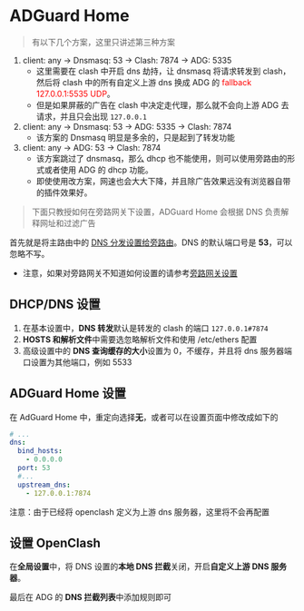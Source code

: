 # ADGuard Home

> 有以下几个方案，这里只讲述第三种方案

1. client: any -> Dnsmasq: 53 -> Clash: 7874 -> ADG: 5335
   * 这里需要在 clash 中开启 dns 劫持，让 dnsmasq 将请求转发到 clash，然后将 clash 中的所有自定义上游 dns 换成 ADG 的 <sapn style="color:red">fallback 127.0.0.1:5535 UDP</sapn>。
   * 但是如果屏蔽的广告在 clash 中决定走代理，那么就不会向上游 ADG 去请求，并且只会出现 `127.0.0.1`
2. client: any -> Dnsmasq: 53 -> ADG: 5335 -> Clash: 7874
   * 该方案的 Dnsmasq 明显是多余的，只是起到了转发功能
3. client: any -> ADG: 53 -> Clash: 7874
   * 该方案跳过了 dnsmasq，那么 dhcp 也不能使用，则可以使用旁路由的形式或者使用 ADG 的 dhcp 功能。
   * 即使使用改方案，网速也会大大下降，并且除广告效果远没有浏览器自带的插件效果好。

> 下面只教授如何在旁路网关下设置，ADGuard Home 会根据 DNS 负责解释网址和过滤广告

首先就是将主路由中的 [DNS 分发设置给旁路由](./网关设置/assus_router.png)。DNS 的默认端口号是 **53**，可以忽略不写。

* 注意，如果对旁路网关不知道如何设置的请参考[旁路网关设置](./网关设置.md#旁路网关透明网关)

## DHCP/DNS 设置

1. 在基本设置中，**DNS 转发**默认是转发的 clash 的端口 `127.0.0.1#7874`
2. **HOSTS 和解析文件**中需要选忽略解析文件和使用 /etc/ethers 配置
3. 高级设置中的 **DNS 查询缓存的大小**设置为 0，不缓存，并且将 dns 服务器端口设置为其他端口，例如 5533

## ADGuard Home 设置

在 AdGuard Home 中，重定向选择**无**，或者可以在设置页面中修改成如下的

```yaml
# ...
dns:
  bind_hosts:
    - 0.0.0.0
  port: 53
  #...
  upstream_dns:
    - 127.0.0.1:7874
```

注意：<sapn>由于已经将 openclash 定义为上游 dns 服务器，这里将不会再配置</sapn>

## 设置 OpenClash

在**全局设置**中，将 DNS 设置的**本地 DNS 拦截**关闭，开启**自定义上游 DNS 服务器**。

最后在 ADG 的 **DNS 拦截列表**中添加规则即可
